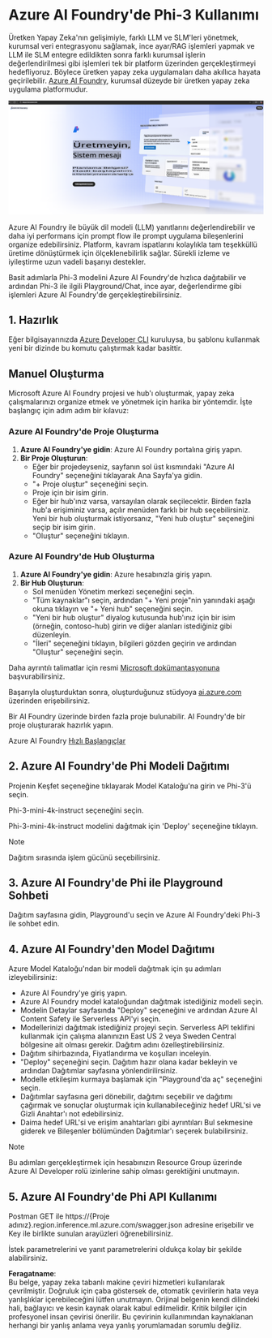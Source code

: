 # **Azure AI Foundry'de Phi-3 Kullanımı**

Üretken Yapay Zeka'nın gelişimiyle, farklı LLM ve SLM'leri yönetmek, kurumsal veri entegrasyonu sağlamak, ince ayar/RAG işlemleri yapmak ve LLM ile SLM entegre edildikten sonra farklı kurumsal işlerin değerlendirilmesi gibi işlemleri tek bir platform üzerinden gerçekleştirmeyi hedefliyoruz. Böylece üretken yapay zeka uygulamaları daha akıllıca hayata geçirilebilir. [Azure AI Foundry](https://ai.azure.com), kurumsal düzeyde bir üretken yapay zeka uygulama platformudur.

![aistudo](../../../../translated_images/aifoundry_home.ffa4fe13d11f26171097f8666a1db96ac0979ffa1adde80374c60d1136c7e1de.tr.png)

Azure AI Foundry ile büyük dil modeli (LLM) yanıtlarını değerlendirebilir ve daha iyi performans için prompt flow ile prompt uygulama bileşenlerini organize edebilirsiniz. Platform, kavram ispatlarını kolaylıkla tam teşekküllü üretime dönüştürmek için ölçeklenebilirlik sağlar. Sürekli izleme ve iyileştirme uzun vadeli başarıyı destekler.

Basit adımlarla Phi-3 modelini Azure AI Foundry'de hızlıca dağıtabilir ve ardından Phi-3 ile ilgili Playground/Chat, ince ayar, değerlendirme gibi işlemleri Azure AI Foundry'de gerçekleştirebilirsiniz.

## **1. Hazırlık**

Eğer bilgisayarınızda [Azure Developer CLI](https://learn.microsoft.com/azure/developer/azure-developer-cli/overview?WT.mc_id=aiml-138114-kinfeylo) kuruluysa, bu şablonu kullanmak yeni bir dizinde bu komutu çalıştırmak kadar basittir.

## Manuel Oluşturma

Microsoft Azure AI Foundry projesi ve hub'ı oluşturmak, yapay zeka çalışmalarınızı organize etmek ve yönetmek için harika bir yöntemdir. İşte başlangıç için adım adım bir kılavuz:

### Azure AI Foundry'de Proje Oluşturma

1. **Azure AI Foundry'ye gidin**: Azure AI Foundry portalına giriş yapın.
2. **Bir Proje Oluşturun**:
   - Eğer bir projedeyseniz, sayfanın sol üst kısmındaki "Azure AI Foundry" seçeneğini tıklayarak Ana Sayfa'ya gidin.
   - "+ Proje oluştur" seçeneğini seçin.
   - Proje için bir isim girin.
   - Eğer bir hub'ınız varsa, varsayılan olarak seçilecektir. Birden fazla hub'a erişiminiz varsa, açılır menüden farklı bir hub seçebilirsiniz. Yeni bir hub oluşturmak istiyorsanız, "Yeni hub oluştur" seçeneğini seçip bir isim girin.
   - "Oluştur" seçeneğini tıklayın.

### Azure AI Foundry'de Hub Oluşturma

1. **Azure AI Foundry'ye gidin**: Azure hesabınızla giriş yapın.
2. **Bir Hub Oluşturun**:
   - Sol menüden Yönetim merkezi seçeneğini seçin.
   - "Tüm kaynaklar"ı seçin, ardından "+ Yeni proje"nin yanındaki aşağı okuna tıklayın ve "+ Yeni hub" seçeneğini seçin.
   - "Yeni bir hub oluştur" diyalog kutusunda hub'ınız için bir isim (örneğin, contoso-hub) girin ve diğer alanları istediğiniz gibi düzenleyin.
   - "İleri" seçeneğini tıklayın, bilgileri gözden geçirin ve ardından "Oluştur" seçeneğini seçin.

Daha ayrıntılı talimatlar için resmi [Microsoft dokümantasyonuna](https://learn.microsoft.com/azure/ai-studio/how-to/create-projects) başvurabilirsiniz.

Başarıyla oluşturduktan sonra, oluşturduğunuz stüdyoya [ai.azure.com](https://ai.azure.com/) üzerinden erişebilirsiniz.

Bir AI Foundry üzerinde birden fazla proje bulunabilir. AI Foundry'de bir proje oluşturarak hazırlık yapın.

Azure AI Foundry [Hızlı Başlangıçlar](https://learn.microsoft.com/azure/ai-studio/quickstarts/get-started-code)

## **2. Azure AI Foundry'de Phi Modeli Dağıtımı**

Projenin Keşfet seçeneğine tıklayarak Model Kataloğu'na girin ve Phi-3'ü seçin.

Phi-3-mini-4k-instruct seçeneğini seçin.

Phi-3-mini-4k-instruct modelini dağıtmak için 'Deploy' seçeneğine tıklayın.

> [!NOTE]
>
> Dağıtım sırasında işlem gücünü seçebilirsiniz.

## **3. Azure AI Foundry'de Phi ile Playground Sohbeti**

Dağıtım sayfasına gidin, Playground'u seçin ve Azure AI Foundry'deki Phi-3 ile sohbet edin.

## **4. Azure AI Foundry'den Model Dağıtımı**

Azure Model Kataloğu'ndan bir modeli dağıtmak için şu adımları izleyebilirsiniz:

- Azure AI Foundry'ye giriş yapın.
- Azure AI Foundry model kataloğundan dağıtmak istediğiniz modeli seçin.
- Modelin Detaylar sayfasında "Deploy" seçeneğini ve ardından Azure AI Content Safety ile Serverless API'yi seçin.
- Modellerinizi dağıtmak istediğiniz projeyi seçin. Serverless API teklifini kullanmak için çalışma alanınızın East US 2 veya Sweden Central bölgesine ait olması gerekir. Dağıtım adını özelleştirebilirsiniz.
- Dağıtım sihirbazında, Fiyatlandırma ve koşulları inceleyin.
- "Deploy" seçeneğini seçin. Dağıtım hazır olana kadar bekleyin ve ardından Dağıtımlar sayfasına yönlendirilirsiniz.
- Modelle etkileşim kurmaya başlamak için "Playground'da aç" seçeneğini seçin.
- Dağıtımlar sayfasına geri dönebilir, dağıtımı seçebilir ve dağıtımı çağırmak ve sonuçlar oluşturmak için kullanabileceğiniz hedef URL'si ve Gizli Anahtar'ı not edebilirsiniz.
- Daima hedef URL'si ve erişim anahtarları gibi ayrıntıları Bul sekmesine giderek ve Bileşenler bölümünden Dağıtımlar'ı seçerek bulabilirsiniz.

> [!NOTE]
> Bu adımları gerçekleştirmek için hesabınızın Resource Group üzerinde Azure AI Developer rolü izinlerine sahip olması gerektiğini unutmayın.

## **5. Azure AI Foundry'de Phi API Kullanımı**

Postman GET ile https://{Proje adınız}.region.inference.ml.azure.com/swagger.json adresine erişebilir ve Key ile birlikte sunulan arayüzleri öğrenebilirsiniz.

İstek parametrelerini ve yanıt parametrelerini oldukça kolay bir şekilde alabilirsiniz.

**Feragatname**:  
Bu belge, yapay zeka tabanlı makine çeviri hizmetleri kullanılarak çevrilmiştir. Doğruluk için çaba göstersek de, otomatik çevirilerin hata veya yanlışlıklar içerebileceğini lütfen unutmayın. Orijinal belgenin kendi dilindeki hali, bağlayıcı ve kesin kaynak olarak kabul edilmelidir. Kritik bilgiler için profesyonel insan çevirisi önerilir. Bu çevirinin kullanımından kaynaklanan herhangi bir yanlış anlama veya yanlış yorumlamadan sorumlu değiliz.